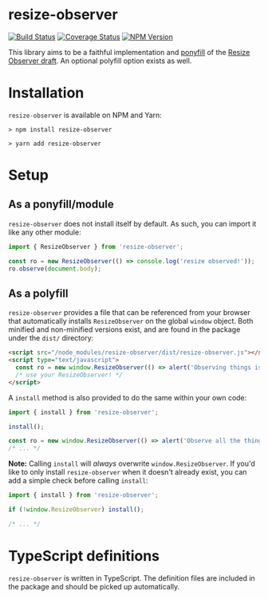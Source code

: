 # resize-observer

[![Build Status][travis-image]][travis-url] [![Coverage Status][coveralls-image]][coveralls-url] [![NPM Version][npm-image]][npm-url]

This library aims to be a faithful implementation and [ponyfill](https://ponyfill.com) of the
[Resize Observer draft](https://wicg.github.io/ResizeObserver/). An optional polyfill option exists as well.

[travis-image]: https://travis-ci.org/pelotoncycle/resize-observer.svg?branch=master
[travis-url]: https://travis-ci.org/pelotoncycle/resize-observer

[coveralls-image]: https://coveralls.io/repos/github/pelotoncycle/resize-observer/badge.svg?branch=master
[coveralls-url]: https://coveralls.io/github/pelotoncycle/resize-observer?branch=master

[npm-image]: https://img.shields.io/npm/v/resize-observer.svg
[npm-url]: https://www.npmjs.com/package/resize-observer

# Installation

`resize-observer` is available on NPM and Yarn:

```shell
> npm install resize-observer
```

```shell
> yarn add resize-observer
```

# Setup

## As a ponyfill/module

`resize-observer` does not install itself by default. As such, you can import it like any other module:

```ts
import { ResizeObserver } from 'resize-observer';

const ro = new ResizeObserver(() => console.log('resize observed!'));
ro.observe(document.body);
```

## As a polyfill

`resize-observer` provides a file that can be referenced from your browser that automatically installs `ResizeObserver`
on the global `window` object. Both minified and non-minified versions exist, and are found in the package under the
`dist/` directory:

```html
<script src="/node_modules/resize-observer/dist/resize-observer.js"></script>
<script type="text/javascript">
  const ro = new window.ResizeObserver(() => alert('Observing things is super cool!'));
  /* use your ResizeObserver! */
</script>
```

A `install` method is also provided to do the same within your own code:

```ts
import { install } from 'resize-observer';

install();

const ro = new window.ResizeObserver(() => alert('Observe all the things!'));
/* ... */
```

**Note:** Calling `install` will _always_ overwrite `window.ResizeObserver`.
If you'd like to only install `resize-observer` when it doesn't already exist,
you can add a simple check before calling `install`:

```ts
import { install } from 'resize-observer';

if (!window.ResizeObserver) install();

/* ... */
```

# TypeScript definitions

`resize-observer` is written in TypeScript.
The definition files are included in the package and should be picked up automatically.
